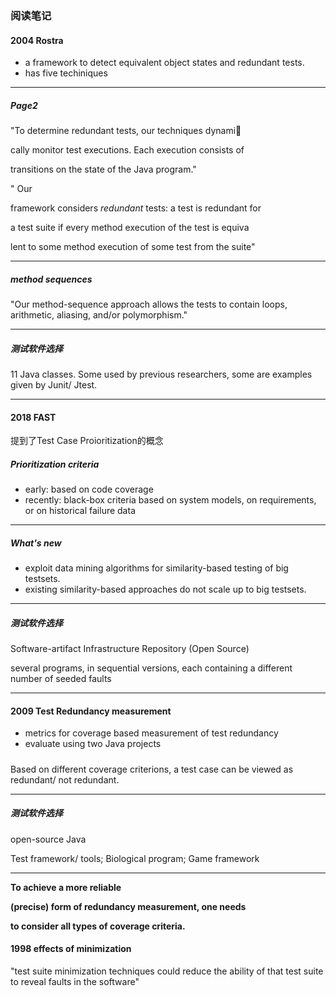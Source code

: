 ### 阅读笔记

#### 2004 Rostra

+ a framework to detect equivalent object states and redundant tests.
+ has five techiniques

***

##### Page2



"To determine redundant tests, our techniques dynami

cally monitor test executions. Each execution consists of

transitions on the state of the Java program."



" Our

framework considers *redundant* tests: a test is redundant for

a test suite if every method execution of the test is equiva

lent to some method execution of some test from the suite"

***

##### method sequences

"Our method-sequence approach allows the tests to contain loops, arithmetic, aliasing, and/or polymorphism."

***

##### 测试软件选择

11 Java classes. Some used by previous researchers, some are examples given by Junit/ Jtest. 

***

#### 2018 FAST

提到了Test Case Proioritization的概念

##### Prioritization criteria

+ early: based on code coverage
+ recently: black-box criteria based on system models, on requirements, or on historical failure data

***

##### What's new

+ exploit data mining algorithms for similarity-based testing of big testsets.
+ existing similarity-based approaches do not scale up to big testsets. 

***

##### 测试软件选择

Software-artifact Infrastructure Repository (Open Source)

several programs, in sequential versions, each containing a different number of seeded faults

***



#### 2009 Test Redundancy measurement

+ metrics for coverage based measurement of test redundancy
+ evaluate using two Java projects

##### 

Based on different coverage criterions, a test case can be viewed as redundant/ not redundant. 

***

##### 测试软件选择

open-source Java

Test framework/ tools; Biological program; Game framework

***

**To achieve a more reliable** 

**(precise) form of redundancy measurement, one needs** 

**to consider all types of coverage criteria.** 



#### 1998 effects of minimization

"test suite minimization techniques could reduce the ability of that test suite to reveal faults in the software"